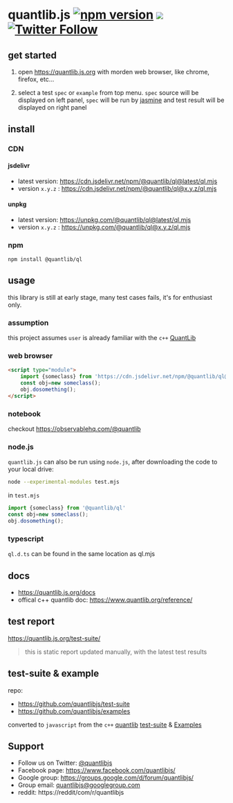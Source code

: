 
# quantlib.js [![npm version](https://badge.fury.io/js/%40quantlib%2Fql.svg)](https://badge.fury.io/js/%40quantlib%2Fql) [![](https://data.jsdelivr.com/v1/package/npm/@quantlib/ql/badge)](https://www.jsdelivr.com/package/npm/@quantlib/ql) [![Twitter Follow](https://img.shields.io/twitter/follow/quantlibjs.svg?style=social&maxAge=3600)](https://twitter.com/quantlibjs)

## get started

1. open https://quantlib.js.org with morden web browser, like chrome, firefox, etc...

2. select a test `spec` or `example` from top menu. `spec` source will be displayed on left panel, `spec` will be run by [jasmine](https://github.com/jasmine/jasmine) and test result will be displayed on right panel

## install

### CDN

#### jsdelivr
* latest version: https://cdn.jsdelivr.net/npm/@quantlib/ql@latest/ql.mjs
* version `x.y.z` : https://cdn.jsdelivr.net/npm/@quantlib/ql@x.y.z/ql.mjs

#### unpkg
* latest version: https://unpkg.com/@quantlib/ql@latest/ql.mjs
* version `x.y.z` : https://unpkg.com/@quantlib/ql@x.y.z/ql.mjs

### npm
```
npm install @quantlib/ql
```

## usage

this library is still at early stage, many test cases fails, it's for enthusiast only.

### assumption

this project assumes `user` is already familiar with the `c++` [QuantLib](https://github.com/lballabio/QuantLib)

### web browser

```html
<script type="module">
    import {someclass} from 'https://cdn.jsdelivr.net/npm/@quantlib/ql@latest/ql.mjs'
    const obj=new someclass();
    obj.dosomething();
</script>
```

### notebook

checkout https://observablehq.com/@quantlib

### node.js
`quantlib.js` can also be run using `node.js`, after downloading the code to your local drive:

```sh
node --experimental-modules test.mjs
```

in `test.mjs`
```js
import {someclass} from '@quantlib/ql'
const obj=new someclass();
obj.dosomething();
```

### typescript
`ql.d.ts` can be found in the same location as ql.mjs

## docs
* https://quantlib.js.org/docs
* offical c++ quantlib doc: https://www.quantlib.org/reference/

## test report

https://quantlib.js.org/test-suite/
>this is static report updated manually, with the latest test results

## test-suite & example

repo: 
* https://github.com/quantlibjs/test-suite
* https://github.com/quantlibjs/examples

converted to `javascript` from the `c++` [quantlib](https://www.quantlib.org/) [test-suite](https://github.com/lballabio/QuantLib/tree/master/test-suite) & [Examples](https://github.com/lballabio/QuantLib/tree/master/Examples)

## Support
* Follow us on Twitter: [@quantlibjs](https://twitter.com/quantlibjs)
* Facebook page: https://www.facebook.com/quantlibjs/
* Google group: https://groups.google.com/d/forum/quantlibjs/
* Group email: quantlibjs@googlegroup.com
* reddit: https://reddit/com/r/quantlibjs
